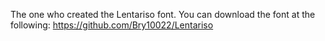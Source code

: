 The one who created the Lentariso font. You can download the font at the following: https://github.com/Bry10022/Lentariso
